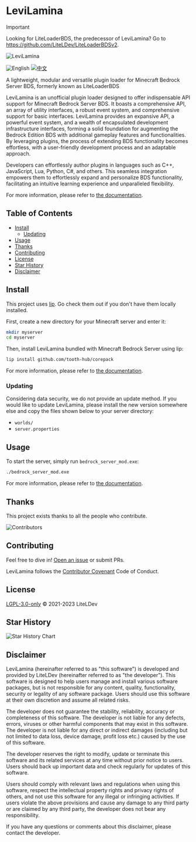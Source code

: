 # LeviLamina

> [!IMPORTANT]
> Looking for LiteLoaderBDS, the predecessor of LeviLamina? Go to <https://github.com/LiteLDev/LiteLoaderBDSv2>.

![LeviLamina](https://socialify.git.ci/LiteLDev/LeviLamina/image?description=1&font=Raleway&forks=1&issues=1&logo=https%3A%2F%2Fraw.githubusercontent.com%2FLiteLDev%2FLeviLamina%2FHEAD%2Fdocs%2Fimg%2Flogo.svg&name=1&owner=1&pattern=Circuit%20Board&pulls=1&stargazers=1&theme=Auto)

![English](https://img.shields.io/badge/English-inactive?style=for-the-badge)&nbsp;[![中文](https://img.shields.io/badge/简体中文-informational?style=for-the-badge)](README.zh.md)

A lightweight, modular and versatile plugin loader for Minecraft Bedrock Server BDS, formerly known as LiteLoaderBDS

LeviLamina is an unofficial plugin loader designed to offer indispensable API support for Minecraft Bedrock Server BDS. It boasts a comprehensive API, an array of utility interfaces, a robust event system, and comprehensive support for basic interfaces. LeviLamina provides an expansive API, a powerful event system, and a wealth of encapsulated development infrastructure interfaces, forming a solid foundation for augmenting the Bedrock Edition BDS with additional gameplay features and functionalities. By leveraging plugins, the process of extending BDS functionality becomes effortless, with a user-friendly development process and an adaptable approach.

Developers can effortlessly author plugins in languages such as C++, JavaScript, Lua, Python, C#, and others. This seamless integration empowers them to effortlessly expand and personalize BDS functionality, facilitating an intuitive learning experience and unparalleled flexibility.

For more information, please refer to [the documentation](https://levilamina.liteldev.com).

## Table of Contents

- [Install](#install)
  - [Updating](#updating)
- [Usage](#usage)
- [Thanks](#thanks)
- [Contributing](#contributing)
- [License](#license)
- [Star History](#star-history)
- [Disclaimer](#disclaimer)

## Install

This project uses [lip](https://github.com/lippkg/lip). Go check them out if you don't have them locally installed.

First, create a new directory for your Minecraft server and enter it:

```sh
mkdir myserver
cd myserver
```

Then, install LeviLamina bundled with Minecraft Bedrock Server using lip:

```sh
lip install github.com/tooth-hub/corepack
```

For more information, please refer to [the documentation](https://levilamina.liteldev.com).

### Updating

Considering data security, we do not provide an update method. If you would like to update LeviLamina, please install the new version somewhere else and copy the files shown below to your server directory:

- `worlds/`
- `server.properties`

## Usage

To start the server, simply run `bedrock_server_mod.exe`:

```sh
./bedrock_server_mod.exe
```

For more information, please refer to [the documentation](https://levilamina.liteldev.com).

## Thanks

This project exists thanks to all the people who contribute.

![Contributors](https://contrib.rocks/image?repo=LiteLDev/LeviLamina)

## Contributing

Feel free to dive in! [Open an issue](https://github.com/LiteLDev/LeviLamina/issues/new/choose) or submit PRs.

LeviLamina follows the [Contributor Covenant](https://www.contributor-covenant.org/version/2/1/code_of_conduct/) Code of Conduct.

## License

[LGPL-3.0-only](LICENSE) © 2021-2023 LiteLDev

## Star History

![Star History Chart](https://api.star-history.com/svg?repos=LiteLDev/LeviLamina&type=Date)

## Disclaimer

LeviLamina (hereinafter referred to as "this software") is developed and
provided by LiteLDev (hereinafter referred to as "the developer"). This software is designed
to help users manage and install various software packages, but is not responsible for any
content, quality, functionality, security or legality of any software package. Users should
use this software at their own discretion and assume all related risks.

The developer does not guarantee the stability, reliability, accuracy or completeness of this
software. The developer is not liable for any defects, errors, viruses or other harmful components
that may exist in this software. The developer is not liable for any direct or indirect damages
(including but not limited to data loss, device damage, profit loss etc.) caused by the use of
this software.

The developer reserves the right to modify, update or terminate this software and its related
services at any time without prior notice to users. Users should back up important data and check
regularly for updates of this software.

Users should comply with relevant laws and regulations when using this software, respect the
intellectual property rights and privacy rights of others, and not use this software for any
illegal or infringing activities. If users violate the above provisions and cause any damage
to any third party or are claimed by any third party, the developer does not bear any
responsibility.

If you have any questions or comments about this disclaimer, please contact the developer.
